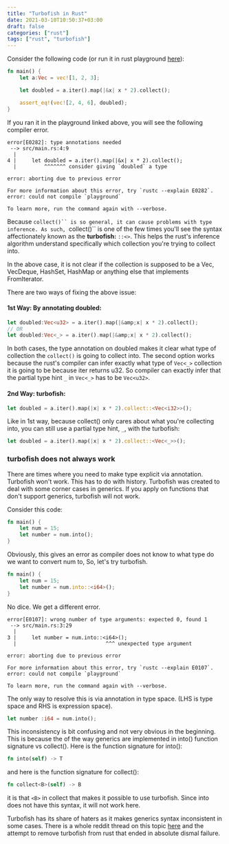 ```yaml
---
title: "Turbofish in Rust"
date: 2021-03-10T10:50:37+03:00
draft: false 
categories: ["rust"]
tags: ["rust", "turbofish"]
---
```

Consider the following code (or run it in rust playground [here](https://play.rust-lang.org/?version=stable&mode=debug&edition=2018&gist=7f0e8c951a3cd76a2622cf968ecded68)):

```rust
fn main() {
    let a:Vec = vec![1, 2, 3];

    let doubled = a.iter().map(|&x| x * 2).collect();

    assert_eq!(vec![2, 4, 6], doubled);
}
```


If you ran it in the playground linked above, you will see the following compiler error.
```terminal
error[E0282]: type annotations needed
 --> src/main.rs:4:9
  |
4 |     let doubled = a.iter().map(|&x| x * 2).collect();
  |         ^^^^^^^ consider giving `doubled` a type

error: aborting due to previous error

For more information about this error, try `rustc --explain E0282`.
error: could not compile `playground`

To learn more, run the command again with --verbose.
```

Because `collect()`` is so general, it can cause problems with type inference. As such, `collect()`` is one of the few times you'll see the syntax affectionately known as the **turbofish:** `::<>`. This helps the rust's inference algorithm understand specifically which collection you're trying to collect into.

In the above case, it is not clear if the collection is supposed to be a Vec, VecDeque, HashSet, HashMap or anything else that implements FromIterator.

There are two ways of fixing the above issue:

#### 1st Way: By annotating doubled:
```rust
let doubled:Vec<u32> = a.iter().map(|&amp;x| x * 2).collect();
// OR
let doubled:Vec<_> = a.iter().map(|&amp;x| x * 2).collect();
```

In both cases, the type annotation on doubled makes it clear what type of collection the `collect()` is going to collect into. The second option works because the rust's compiler can infer exactly what type of `Vec<_>` collection it is going to be because iter returns u32. So compiler can exactly infer that the partial type hint `_` in `Vec<_>` has to be `Vec<u32>`.

#### 2nd Way: turbofish:

```rust
let doubled = a.iter().map(|x| x * 2).collect::<Vec<i32>>();
```

Like in 1st way, because collect() only cares about what you're collecting into, you can still use a partial type hint, `_`, with the turbofish:

```rust
let doubled = a.iter().map(|x| x * 2).collect::<Vec<_>>();
```
### turbofish does not always work

There are times where you need to make type explicit via annotation. Turbofish won't work. This has to do with history. Turbofish was created to deal with some corner cases in generics. If you apply on functions that don't support generics, turbofish will not work.

Consider this code:

```rust
fn main() {
    let num = 15;
    let number = num.into();
}
```

Obviously, this gives an error as compiler does not know to what type do we want to convert num to, So, let's try turbofish.

```rust
fn main() {
    let num = 15;
    let number = num.into::<i64>();
}
```

No dice. We get a different error.

```terminal
error[E0107]: wrong number of type arguments: expected 0, found 1
 --> src/main.rs:3:29
  |
3 |     let number = num.into::<i64>();
  |                             ^^^ unexpected type argument

error: aborting due to previous error

For more information about this error, try `rustc --explain E0107`.
error: could not compile `playground`

To learn more, run the command again with --verbose.
```

The only way to resolve this is via annotation in type space. (LHS is type space and RHS is expression space).
```rust
let number :i64 = num.into();
```

This inconsistency is bit confusing and not very obvious in the beginning. This is because the of the way generics are implemented in into() function signature vs collect().
Here is the function signature for into():

```rust
fn into(self) -> T
```

and here is the function signature for collect():

```rust
fn collect<B>(self) -> B
```

it is that `<B>` in collect that makes it possible to use turbofish. Since into does not have this syntax, it will not work here.

Turbofish has its share of haters as it makes generics syntax inconsistent in some cases. There is a whole reddit thread on this topic [here](https://www.reddit.com/r/rust/comments/ld6q8u/bastion_of_the_turbofish_a_brief_tale_lamenting/) and the attempt to remove turbofish from rust that ended in absolute dismal failure.

